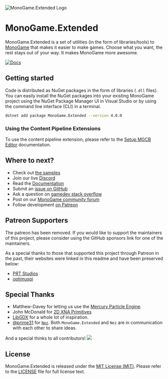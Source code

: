 ![MonoGame.Extended Logo](logos/logo-banner-800.png)

# MonoGame.Extended

MonoGame.Extended is a set of utilities (in the form of libraries/tools) to [MonoGame](http://www.monogame.net/) that makes it easier to make games. Choose what you want, the rest stays out of your way. It makes MonoGame more awesome.

[![Docs](https://img.shields.io/badge/Docs-latest-brightgreen.svg?style=flat)](http://www.monogameextended.net/)

## Getting started

Code is distributed as NuGet packages in the form of libraries (`.dll` files). You can easily install the NuGet packages into your existing MonoGame project using the NuGet Package Manager UI in Visual Studio or by using the command line interface (CLI) in a terminal.

```sh
dotnet add package MonoGame.Extended --version 4.0.0
```

### Using the Content Pipeline Extensions
To use the content pipeline extension, please refer to the [Setup MGCB Editor](https://www.monogameextended.net/docs/getting-started/installation-monogame/#optional-setup-mgcb-editor) documentation.

## Where to next?

- Check out [the samples](https://github.com/craftworkgames/MonoGame.Extended-samples)
- Join our live [Discord](https://discord.gg/FvZ8Z7EzPJ)
- Read the [Documentation](https://www.monogameextended.net/docs/about/introduction/)
- Submit an [issue on GitHub](https://github.com/craftworkgames/MonoGame.Extended/issues)
- Ask a question on [gamedev stack overflow](http://gamedev.stackexchange.com/questions/tagged/monogame-extended)
- Post on our [MonoGame community forum](http://community.monogame.net/category/extended)
- Follow development [on Patreon](https://www.patreon.com/craftworkgames)

## Patreon Supporters
The patreon has been removed.  If you would like to support the maintainers of this project, please consider using the GitHub sponsors link for one of the maintainers.

As a special thanks to those that supported this project through Patreon in the past, their websites were linked in this readme and have been preserved below:

- [PRT Studios](http://prt-studios.com/)
- [optimuspi](http://www.optimuspi.com/)


## Special Thanks
- Matthew-Davey for letting us use the [Mercury Particle Engine](https://github.com/Matthew-Davey/mercury-particle-engine).
- John McDonald for [2D XNA Primitives](https://bitbucket.org/C3/2d-xna-primitives/wiki/Home)
- [LibGDX](https://libgdx.badlogicgames.com) for a whole lot of inspiration.
- [@prime31](https://github.com/prime31) for [`Nez`](https://github.com/prime31/Nez). Both `MonoGame.Extended` and `Nez` are in communication with each other to share ideas.

And a special thinks to all contributors!
<a href="https://github.com/craftworkgames/monogame.extended/graphs/contributors">
  <img src="https://contrib.rocks/image?repo=craftworkgames/monogame.extended" />
</a>

## License
MonoGame.Extended is released under the [MIT License (MIT)](https://opensource.org/license/mit). Please refer to the [LICENSE](LICENSE) file for full license text.
